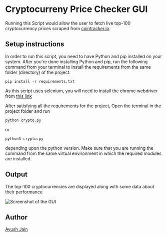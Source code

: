 # Cryptocurreny Price Checker GUI

Running this Script would allow the user to fetch live top-100 cryptocurrency prices scraped from [cointracker.io](https://www.cointracker.io).

## Setup instructions

In order to run this script, you need to have Python and pip installed on your system. After you're done installing Python and pip, run the following command from your terminal to install the requirements from the same folder (directory) of the project.

```
pip install -r requirements.txt
```

As this script uses selenium, you will need to install the chrome webdriver from [this link](https://sites.google.com/a/chromium.org/chromedriver/downloads)

After satisfying all the requirements for the project, Open the terminal in the project folder and run

```
python crypto.py
```

or

```
python3 crypto.py
```

depending upon the python version. Make sure that you are running the command from the same virtual environment in which the required modules are installed.

## Output

The top-100 cryptocurrencies are displayed along with some data about their performance

![Screenshot of the GUI](https://i.postimg.cc/25TbtvJL/crypto.png)


## Author

[Ayush Jain](https://github.com/Ayushjain2205)
